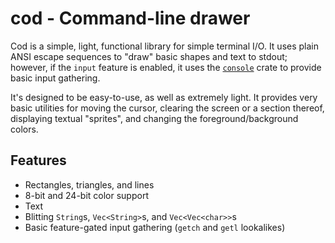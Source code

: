 # cod - Command-line drawer

Cod is a simple, light, functional library for simple terminal I/O. It uses plain ANSI escape sequences to "draw" basic shapes and text to stdout; however, if the `input` feature is enabled, it uses the [`console`](https://crates.io/crates/console) crate to provide basic input gathering.

It's designed to be easy-to-use, as well as extremely light. It provides very basic utilities for moving the cursor, clearing the screen or a section thereof, displaying textual "sprites", and changing the foreground/background colors.

## Features
 - Rectangles, triangles, and lines
 - 8-bit and 24-bit color support
 - Text
 - Blitting `String`s, `Vec<String>`s, and `Vec<Vec<char>>`s
 - Basic feature-gated input gathering (`getch` and `getl` lookalikes)

